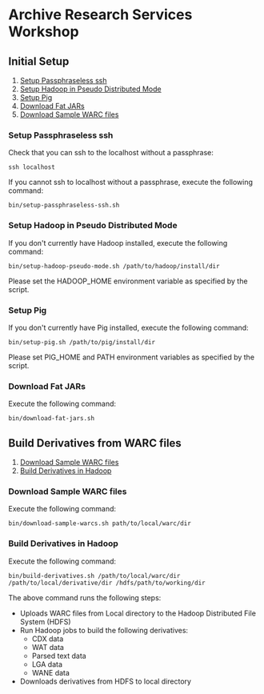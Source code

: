 Archive Research Services Workshop
==================================

## Initial Setup

1. [Setup Passphraseless ssh](#setup-passphraseless-ssh)
2. [Setup Hadoop in Pseudo Distributed Mode](#setup-hadoop-pseudo-mode)
3. [Setup Pig](#setup-pig)
4. [Download Fat JARs](#download-fat-jars)
5. [Download Sample WARC files](#download-sample-warc-files)

### Setup Passphraseless ssh ###

Check that you can ssh to the localhost without a passphrase:

```
ssh localhost
```

If you cannot ssh to localhost without a passphrase, execute the following command:

```
bin/setup-passphraseless-ssh.sh
```  

### Setup Hadoop in Pseudo Distributed Mode ###

If you don't currently have Hadoop installed, execute the following command:

```
bin/setup-hadoop-pseudo-mode.sh /path/to/hadoop/install/dir
```

Please set the HADOOP_HOME environment variable as specified by the script.

### Setup Pig ###

If you don't currently have Pig installed, execute the following command:

```
bin/setup-pig.sh /path/to/pig/install/dir
```

Please set PIG_HOME and PATH environment variables as specified by the script.

### Download Fat JARs ###

Execute the following command:

```
bin/download-fat-jars.sh
```

## Build Derivatives from WARC files

1. [Download Sample WARC files](#download-sample-warc-files)
2. [Build Derivatives in Hadoop](#build-derivatives-in-hadoop)

### Download Sample WARC files ###

Execute the following command:

```
bin/download-sample-warcs.sh path/to/local/warc/dir
```

### Build Derivatives in Hadoop ###

Execute the following command:

```
bin/build-derivatives.sh /path/to/local/warc/dir /path/to/local/derivative/dir /hdfs/path/to/working/dir
```

The above command runs the following steps:
* Uploads WARC files from Local directory to the Hadoop Distributed File System (HDFS)
* Run Hadoop jobs to build the following derivatives:
  * CDX data
  * WAT data
  * Parsed text data
  * LGA data
  * WANE data
* Downloads derivatives from HDFS to local directory

